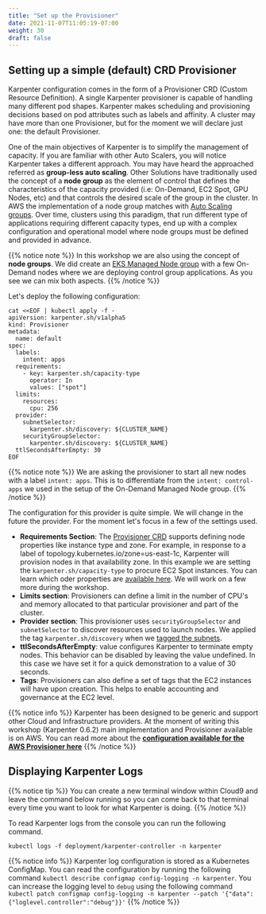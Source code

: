 ```yaml
---
title: "Set up the Provisioner"
date: 2021-11-07T11:05:19-07:00
weight: 30
draft: false
---
```



## Setting up a simple (default) CRD Provisioner

Karpenter configuration comes in the form of a Provisioner CRD (Custom Resource Definition).
A single Karpenter provisioner is capable of handling many different pod shapes. Karpenter makes scheduling and provisioning decisions based on pod attributes such as labels and affinity. A cluster may have more than one Provisioner, but for the moment we will declare just one: the default Provisioner. 

One of the main objectives of Karpenter is to simplify the management of capacity. If you are familiar with other Auto Scalers, you will notice Karpenter takes a different approach. You may have heard the approached referred as **group-less auto scaling**. Other Solutions have traditionally used the concept of a **node group** as the element of control that defines the characteristics of the capacity provided (i.e: On-Demand, EC2 Spot, GPU Nodes, etc) and that controls the desired scale of the group in the cluster. In AWS the implementation of a node group matches with [Auto Scaling groups](https://docs.aws.amazon.com/autoscaling/ec2/userguide/AutoScalingGroup.html). Over time, clusters using this paradigm, that run different type of applications requiring different capacity types, end up with a complex configuration and operational model where node groups must be defined and provided in advance. 

{{% notice note %}}
In this workshop we are also using the concept of **node groups**. We did create an [EKS Managed Node group](https://docs.aws.amazon.com/eks/latest/userguide/managed-node-groups.html) with a few On-Demand nodes where we are deploying control group applications. As you see we can mix both aspects.
{{% /notice %}}

Let's deploy the following configuration:
```
cat <<EOF | kubectl apply -f -
apiVersion: karpenter.sh/v1alpha5
kind: Provisioner
metadata:
  name: default
spec:
  labels:
    intent: apps
  requirements:
    - key: karpenter.sh/capacity-type
      operator: In
      values: ["spot"]
  limits:
    resources:
      cpu: 256
  provider:
    subnetSelector:
      karpenter.sh/discovery: ${CLUSTER_NAME}
    securityGroupSelector:
      karpenter.sh/discovery: ${CLUSTER_NAME}
  ttlSecondsAfterEmpty: 30
EOF
```

{{% notice note %}}
We are asking the provisioner to start all new nodes with a label `intent: apps`. This is to differentiate from the `intent: control-apps` we used in the setup of the On-Demand Managed Node group.
{{% /notice %}}

The configuration for this provider is quite simple. We will change in the future the provider. For the moment let's focus in a few of the settings used.

* **Requirements Section**: The [Provisioner CRD](https://karpenter.sh/docs/provisioner-crd/) supports defining node properties like instance type and zone. For example, in response to a label of topology.kubernetes.io/zone=us-east-1c, Karpenter will provision nodes in that availability zone. In this example we are setting the `karpenter.sh/capacity-type` to procure EC2 Spot instances. You can learn which oder properties are [available here](https://karpenter.sh/docs/aws/constraints/). We will work on a few more during the workshop.
* **Limits section**: Provisioners can define a limit in the number of CPU's and memory allocated to that particular provisioner and part of the cluster.
* **Provider section**: This provisioner uses `securityGroupSelector` and `subnetSelector` to discover resources used to launch nodes. We applied the tag `karpenter.sh/discovery` when we [tagged the subnets](/040_karpenter/set_up_the_environment.html).
* **ttlSecondsAfterEmpty**: value configures Karpenter to terminate empty nodes. This behavior can be disabled by leaving the value undefined. In this case we have set it for a quick demonstration to a value of 30 seconds.
* **Tags**: Provisioners can also define a set of tags that the EC2 instances will have upon creation. This helps to enable accounting and governance at the EC2 level.





{{% notice info %}}
Karpenter has been designed to be generic and support other Cloud and Infrastructure providers. At the moment of writing this workshop (Karpenter 0.6.2) main implementation and Provisioner available is on AWS. You can read more about the **[configuration available for the AWS Provisioner here](https://karpenter.sh/v0.6.2/aws/)**
{{% /notice %}}

## Displaying Karpenter Logs

{{% notice tip %}}
You can create a new terminal window within Cloud9 and leave the command below running so you can come back to that terminal every time you want to look for what Karpenter is doing.
{{% /notice %}}

To read Karpenter logs from the console you can run the following command.

```
kubectl logs -f deployment/karpenter-controller -n karpenter
```

{{% notice info %}}
Karpenter log configuration is stored as a Kubernetes ConfigMap. You can read the configuration by running the following command `kubectl describe configmap config-logging -n karpenter`. You can increase the logging level to `debug` using the following command `kubectl patch configmap config-logging -n karpenter --patch '{"data":{"loglevel.controller":"debug"}}'`
{{% /notice %}}